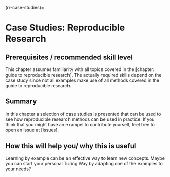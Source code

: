 (rr-case-studies)=
# Case Studies: Reproducible Research

## Prerequisites / recommended skill level

This chapter assumes familiarity with all topics covered in the [chapter: guide to reproducible research]. 
The actually required skills depend on the case study since not all examples
make use of all methods covered in the guide to reproducible research.

## Summary

In this chapter a selection of case studies is presented that can be used to 
see how reproducible research methods can be used in practice. 
If you think that you might have an exampel to contribute yourself, feel free
to open an issue at [issues].

## How this will help you/ why this is useful

Learning by example can be an effective way to learn new concepts. 
Maybe you can start your personal Turing Way by adapting one of the examples 
to your needs?
